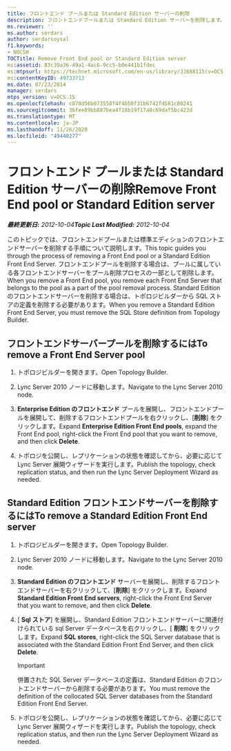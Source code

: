 ```yaml
---
title: フロントエンド プールまたは Standard Edition サーバーの削除
description: フロントエンドプールまたは Standard Edition サーバーを削除します。
ms.reviewer: ''
ms.author: serdars
author: serdarsoysal
f1.keywords:
- NOCSH
TOCTitle: Remove Front End pool or Standard Edition server
ms:assetid: 83c39a36-49a1-4ac6-9cc5-b0e441b1fdec
ms:mtpsurl: https://technet.microsoft.com/en-us/library/JJ688115(v=OCS.15)
ms:contentKeyID: 49733713
ms.date: 07/23/2014
manager: serdars
mtps_version: v=OCS.15
ms.openlocfilehash: c878d56b073558f4f4b50f31b6742fd581c80241
ms.sourcegitcommit: 36fee89bb887bea4f18b19f17a8c69daf5bc423d
ms.translationtype: MT
ms.contentlocale: ja-JP
ms.lasthandoff: 11/26/2020
ms.locfileid: "49440277"
---
```

# <a name="remove-front-end-pool-or-standard-edition-server"></a><span data-ttu-id="bf3c4-103">フロントエンド プールまたは Standard Edition サーバーの削除</span><span class="sxs-lookup"><span data-stu-id="bf3c4-103">Remove Front End pool or Standard Edition server</span></span>

<div data-xmlns="http://www.w3.org/1999/xhtml">

<div class="topic" data-xmlns="http://www.w3.org/1999/xhtml" data-msxsl="urn:schemas-microsoft-com:xslt" data-cs="https://msdn.microsoft.com/">

<div data-asp="https://msdn2.microsoft.com/asp">



</div>

<div id="mainSection">

<div id="mainBody"><span data-ttu-id="bf3c4-104">

<span> </span></span><span class="sxs-lookup"><span data-stu-id="bf3c4-104">

<span> </span></span></span>

<span data-ttu-id="bf3c4-105">_**最終更新日:** 2012-10-04_</span><span class="sxs-lookup"><span data-stu-id="bf3c4-105">_**Topic Last Modified:** 2012-10-04_</span></span>

<span data-ttu-id="bf3c4-106">このトピックでは、フロントエンドプールまたは標準エディションのフロントエンドサーバーを削除する手順について説明します。</span><span class="sxs-lookup"><span data-stu-id="bf3c4-106">This topic guides you through the process of removing a Front End pool or a Standard Edition Front End Server.</span></span> <span data-ttu-id="bf3c4-107">フロントエンドプールを削除する場合は、プールに属している各フロントエンドサーバーをプール削除プロセスの一部として削除します。</span><span class="sxs-lookup"><span data-stu-id="bf3c4-107">When you remove a Front End pool, you remove each Front End Server that belongs to the pool as a part of the pool removal process.</span></span> <span data-ttu-id="bf3c4-108">Standard Edition のフロントエンドサーバーを削除する場合は、トポロジビルダーから SQL ストアの定義を削除する必要があります。</span><span class="sxs-lookup"><span data-stu-id="bf3c4-108">When you remove a Standard Edition Front End Server, you must remove the SQL Store definition from Topology Builder.</span></span>

<div>

## <a name="to-remove-a-front-end-server-pool"></a><span data-ttu-id="bf3c4-109">フロントエンドサーバープールを削除するには</span><span class="sxs-lookup"><span data-stu-id="bf3c4-109">To remove a Front End Server pool</span></span>

1.  <span data-ttu-id="bf3c4-110">トポロジビルダーを開きます。</span><span class="sxs-lookup"><span data-stu-id="bf3c4-110">Open Topology Builder.</span></span>

2.  <span data-ttu-id="bf3c4-111">Lync Server 2010 ノードに移動します。</span><span class="sxs-lookup"><span data-stu-id="bf3c4-111">Navigate to the Lync Server 2010 node.</span></span>

3.  <span data-ttu-id="bf3c4-112">**Enterprise Edition のフロントエンド** プールを展開し、フロントエンドプールを展開して、削除するフロントエンドプールを右クリックし、[**削除**] をクリックします。</span><span class="sxs-lookup"><span data-stu-id="bf3c4-112">Expand **Enterprise Edition Front End pools**, expand the Front End pool, right-click the Front End pool that you want to remove, and then click **Delete**.</span></span>

4.  <span data-ttu-id="bf3c4-113">トポロジを公開し、レプリケーションの状態を確認してから、必要に応じて Lync Server 展開ウィザードを実行します。</span><span class="sxs-lookup"><span data-stu-id="bf3c4-113">Publish the topology, check replication status, and then run the Lync Server Deployment Wizard as needed.</span></span>

</div>

<div>

## <a name="to-remove-a-standard-edition-front-end-server"></a><span data-ttu-id="bf3c4-114">Standard Edition フロントエンドサーバーを削除するには</span><span class="sxs-lookup"><span data-stu-id="bf3c4-114">To remove a Standard Edition Front End server</span></span>

1.  <span data-ttu-id="bf3c4-115">トポロジビルダーを開きます。</span><span class="sxs-lookup"><span data-stu-id="bf3c4-115">Open Topology Builder.</span></span>

2.  <span data-ttu-id="bf3c4-116">Lync Server 2010 ノードに移動します。</span><span class="sxs-lookup"><span data-stu-id="bf3c4-116">Navigate to the Lync Server 2010 node.</span></span>

3.  <span data-ttu-id="bf3c4-117">**Standard Edition のフロントエンド** サーバーを展開し、削除するフロントエンドサーバーを右クリックして、[**削除**] をクリックします。</span><span class="sxs-lookup"><span data-stu-id="bf3c4-117">Expand **Standard Edition Front End servers**, right-click the Front End Server that you want to remove, and then click **Delete**.</span></span>

4.  <span data-ttu-id="bf3c4-118">[ **Sql ストア**] を展開し、Standard Edition フロントエンドサーバーに関連付けられている sql Server データベースを右クリックし、[ **削除**] をクリックします。</span><span class="sxs-lookup"><span data-stu-id="bf3c4-118">Expand **SQL stores**, right-click the SQL Server database that is associated with the Standard Edition Front End Server, and then click **Delete**.</span></span>
    
    <div>
    

    > [!IMPORTANT]  
    > <span data-ttu-id="bf3c4-119">併置された SQL Server データベースの定義は、Standard Edition のフロントエンドサーバーから削除する必要があります。</span><span class="sxs-lookup"><span data-stu-id="bf3c4-119">You must remove the definition of the collocated SQL Server databases from the Standard Edition Front End Server.</span></span>

    
    </div>

5.  <span data-ttu-id="bf3c4-120">トポロジを公開し、レプリケーションの状態を確認してから、必要に応じて Lync Server 展開ウィザードを実行します。</span><span class="sxs-lookup"><span data-stu-id="bf3c4-120">Publish the topology, check replication status, and then run the Lync Server Deployment Wizard as needed.</span></span>

<span data-ttu-id="bf3c4-121"></div>

</div>

<span> </span>

</div>

</div>

</span><span class="sxs-lookup"><span data-stu-id="bf3c4-121"></div>

</div>

<span> </span>

</div>

</div>

</span></span></div>


